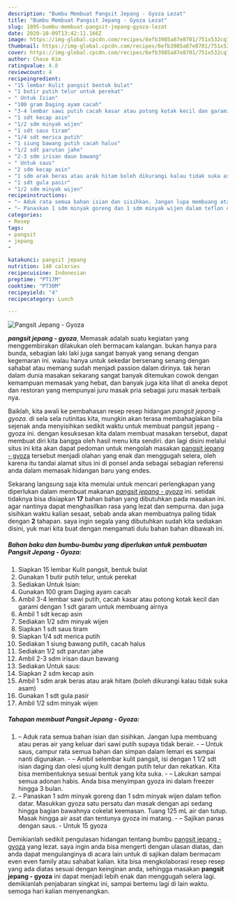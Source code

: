 ```yaml
---
description: "Bumbu Membuat Pangsit Jepang - Gyoza Lezat"
title: "Bumbu Membuat Pangsit Jepang - Gyoza Lezat"
slug: 1895-bumbu-membuat-pangsit-jepang-gyoza-lezat
date: 2020-10-09T13:42:11.166Z
image: https://img-global.cpcdn.com/recipes/6efb3985a87e8701/751x532cq70/pangsit-jepang-gyoza-foto-resep-utama.jpg
thumbnail: https://img-global.cpcdn.com/recipes/6efb3985a87e8701/751x532cq70/pangsit-jepang-gyoza-foto-resep-utama.jpg
cover: https://img-global.cpcdn.com/recipes/6efb3985a87e8701/751x532cq70/pangsit-jepang-gyoza-foto-resep-utama.jpg
author: Chase Kim
ratingvalue: 4.8
reviewcount: 4
recipeingredient:
- "15 lembar Kulit pangsit bentuk bulat"
- "1 butir putih telur untuk perekat"
- " Untuk Isian"
- "100 gram Daging ayam cacah"
- "3-4 lembar sawi putih cacah kasar atau potong kotak kecil dan garami dengan 1 sdt garam untuk membuang airnya"
- "1 sdt kecap asin"
- "1/2 sdm minyak wijen"
- "1 sdt saus tiram"
- "1/4 sdt merica putih"
- "1 siung bawang putih cacah halus"
- "1/2 sdt parutan jahe"
- "2-3 sdm irisan daun bawang"
- " Untuk saus"
- "2 sdm kecap asin"
- "1 sdm arak beras atau arak hitam boleh dikurangi kalau tidak suka asam"
- "1 sdt gula pasir"
- "1/2 sdm minyak wijen"
recipeinstructions:
- "– Aduk rata semua bahan isian dan sisihkan. Jangan lupa membuang atau peras air yang keluar dari sawi putih supaya tidak berair. – Untuk saus, campur rata semua bahan dan simpan dalam lemari es sampai nanti digunakan. – Ambil selembar kulit pangsit, isi dengan 1 1/2 sdt isian daging dan olesi ujung kulit dengan putih telur dan rekatkan. Kita bisa membentuknya sesuai bentuk yang kita suka. – Lakukan sampai semua adonan habis. Anda bisa menyimpan gyoza ini dalam freezer hingga 3 bulan."
- "– Panaskan 1 sdm minyak goreng dan 1 sdm minyak wijen dalam teflon datar. Masukkan gyoza satu persatu dan masak dengan api sedang hingga bagian bawahnya cokelat keemasan. Tuang 125 mL air dan tutup. Masak hingga air asat dan tentunya gyoza ini matang. – Sajikan panas dengan saus. Untuk 15 gyoza"
categories:
- Resep
tags:
- pangsit
- jepang
- 

katakunci: pangsit jepang  
nutrition: 140 calories
recipecuisine: Indonesian
preptime: "PT17M"
cooktime: "PT30M"
recipeyield: "4"
recipecategory: Lunch

---
```



![Pangsit Jepang - Gyoza](https://img-global.cpcdn.com/recipes/6efb3985a87e8701/751x532cq70/pangsit-jepang-gyoza-foto-resep-utama.jpg)

<b><i>pangsit jepang - gyoza</i></b>, Memasak adalah suatu kegiatan yang menggembirakan dilakukan oleh bermacam kalangan. bukan hanya para bunda, sebagian laki laki juga sangat banyak yang senang dengan kegemaran ini. walau hanya untuk sekedar bersenang senang dengan sahabat atau memang sudah menjadi passion dalam dirinya. tak heran dalam dunia masakan sekarang sangat banyak ditemukan cowok dengan kemampuan memasak yang hebat, dan banyak juga kita lihat di aneka depot dan restoran yang mempunyai juru masak pria sebagai juru masak terbaik nya.

Baiklah, kita awali ke pembahasan resep resep hidangan <i>pangsit jepang - gyoza</i>. di sela sela rutinitas kita, mungkin akan terasa membahagiakan bila sejenak anda menyisihkan sedikit waktu untuk membuat pangsit jepang - gyoza ini. dengan kesuksesan kita dalam membuat masakan tersebut, dapat membuat diri kita bangga oleh hasil menu kita sendiri. dan lagi disini melalui situs ini kita akan dapat pedoman untuk mengolah masakan <u>pangsit jepang - gyoza</u> tersebut menjadi olahan yang enak dan menggugah selera, oleh karena itu tandai alamat situs ini di ponsel anda sebagai sebagian referensi anda dalam memasak hidangan baru yang endes.




Sekarang langsung saja kita memulai untuk mencari perlengkapan yang diperlukan dalam membuat makanan <u><i>pangsit jepang - gyoza</i></u> ini. setidak tidaknya bisa disiapkan <b>17</b> bahan bahan yang dibutuhkan pada masakan ini. agar nantinya dapat menghasilkan rasa yang lezat dan sempurna. dan juga sisihkan waktu kalian sesaat, sebab anda akan membuatnya paling tidak dengan <b>2</b> tahapan. saya ingin segala yang dibutuhkan sudah kita sediakan disini, yuk mari kita buat dengan mengamati dulu bahan bahan dibawah ini.

<!--inarticleads1-->

##### Bahan baku dan bumbu-bumbu yang diperlukan untuk pembuatan Pangsit Jepang - Gyoza:

1. Siapkan 15 lembar Kulit pangsit, bentuk bulat
1. Gunakan 1 butir putih telur, untuk perekat
1. Sediakan  Untuk Isian:
1. Gunakan 100 gram Daging ayam cacah
1. Ambil 3-4 lembar sawi putih, cacah kasar atau potong kotak kecil dan garami dengan 1 sdt garam untuk membuang airnya
1. Ambil 1 sdt kecap asin
1. Sediakan 1/2 sdm minyak wijen
1. Siapkan 1 sdt saus tiram
1. Siapkan 1/4 sdt merica putih
1. Sediakan 1 siung bawang putih, cacah halus
1. Sediakan 1/2 sdt parutan jahe
1. Ambil 2-3 sdm irisan daun bawang
1. Sediakan  Untuk saus:
1. Siapkan 2 sdm kecap asin
1. Ambil 1 sdm arak beras atau arak hitam (boleh dikurangi kalau tidak suka asam)
1. Gunakan 1 sdt gula pasir
1. Ambil 1/2 sdm minyak wijen




<!--inarticleads2-->

##### Tahapan membuat Pangsit Jepang - Gyoza:

1. – Aduk rata semua bahan isian dan sisihkan. Jangan lupa membuang atau peras air yang keluar dari sawi putih supaya tidak berair. - – Untuk saus, campur rata semua bahan dan simpan dalam lemari es sampai nanti digunakan. - – Ambil selembar kulit pangsit, isi dengan 1 1/2 sdt isian daging dan olesi ujung kulit dengan putih telur dan rekatkan. Kita bisa membentuknya sesuai bentuk yang kita suka. - – Lakukan sampai semua adonan habis. Anda bisa menyimpan gyoza ini dalam freezer hingga 3 bulan.
1. – Panaskan 1 sdm minyak goreng dan 1 sdm minyak wijen dalam teflon datar. Masukkan gyoza satu persatu dan masak dengan api sedang hingga bagian bawahnya cokelat keemasan. Tuang 125 mL air dan tutup. Masak hingga air asat dan tentunya gyoza ini matang. - – Sajikan panas dengan saus. - Untuk 15 gyoza




Demikianlah sedikit pengulasan hidangan tentang bumbu <u>pangsit jepang - gyoza</u> yang lezat. saya ingin anda bisa mengerti dengan ulasan diatas, dan anda dapat mengulanginya di acara lain untuk di sajikan dalam bermacam even even family atau sahabat kalian. kita bisa mengkolaborasi resep resep yang ada diatas sesuai dengan keinginan anda, sehingga masakan <b>pangsit jepang - gyoza</b> ini dapat menjadi lebih enak dan menggugah selera lagi. demikianlah penjabaran singkat ini, sampai bertemu lagi di lain waktu. semoga hari kalian menyenangkan.
